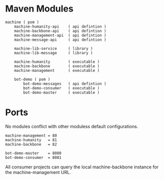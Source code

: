 # Maven Modules

    machine ( pom )
        machine-humanity-api    ( api defintion )
        machine-backbone-api    ( api defintion )
        machine-management-api  ( api defintion )
        machine-message-api     ( api defintion )

        machine-lib-service     ( library )
        machine-lib-message     ( library )

        machine-humanity        ( executable )
        machine-backbone        ( executable )
        machine-management      ( executable )

        bot-demo ( pom )
            bot-demo-messages   ( api defintion )
            bot-demo-consumer   ( executable )
            bot-demo-master     ( executable )

# Ports

No modules conflict with other moduless default configurations.

    machine-management = 80
    machine-humanity   = 81
    machine-backbone   = 82

    bot-demo-master    = 8080
    bot-demo-consumer  = 8081

All consumer projects can query the local machine-backbone instance for the machine-management URL.